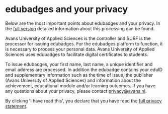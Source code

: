 # edubadges and your privacy

Below are the most important points about edubadges and your privacy. In the [full version](https://raw.githubusercontent.com/edubadges/privacy/master/avans/edubadges-formal-text-en.md) detailed information about this processing can be found.

Avans University of Applied Sciences is the controller and SURF is the processor for issuing edubadges. For the edubadges platform to function, it is necessary to process your personal data. Avans University of Applied Sciences uses edubadges to facilitate digital certificates to students.

To issue edubadges, your first name, last name, a unique identifier and email address are processed. In addition the edubadge contains your eduID and supplementary information such as the time of issue, the publisher (Avans University of Applied Sciences) and information about the achievement, educational module and/or learning outcomes. If you have any questions about your privacy, please contact [privacy@avans.nl](mailto:privacy@avans.nl).

By clicking 'I have read this', you declare that you have read the [full privacy statement](https://raw.githubusercontent.com/edubadges/privacy/master/avans/edubadges-formal-text-en.md).